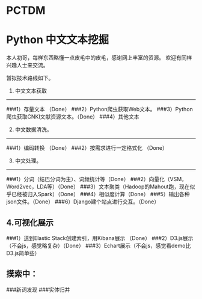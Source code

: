 # PCTDM
Python 中文文本挖掘
=================================== 

本人初哥，每样东西略懂一点皮毛中的皮毛，感谢网上丰富的资源。
欢迎有同样兴趣人士来交流。


暂拟技术路线如下。

1. 中文文本获取
-----------------------------------  
###1）存量文本 （Done）
###2）Python爬虫获取Web文本。
###3）Python爬虫获取CNKI文献资源文本。（Done）
###4）其他文本

2. 中文数据清洗。
-----------------------------------  
###1）编码转换 （Done）
###2）按需求进行一定格式化 （Done）
  
  
3. 中文处理。
-----------------------------------  
###1）分词（结巴分词为主）、词频统计等（Done）
###2）向量化（VSM，Word2vec，LDA等）（Done）
###3）文本聚类（Hadoop的Mahout跑，现在似乎已经被归入Spark）（Done）
###4）相似度计算（Done）
###5）输出各种json文件。（Done）
###6）Django建个站点进行交互。（Done）
 
4.可视化展示
-----------------------------------  
###1）送到Elastic Stack创建索引，用Kibana展示 （Done）
###2）D3.js展示 （不会js，感觉略复杂）（Done）
###3）Echart展示（不会js，感觉看demo比D3.js简单些）

摸索中：
----------------------------------- 
###新词发现
###实体归并
 
 
